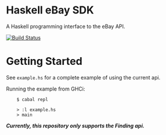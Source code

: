 # Haskell eBay SDK

A Haskell programming interface to the eBay API.

[![Build Status](https://secure.travis-ci.org/creichert/hsebaysdk.png?branch=master)](http://travis-ci.org/creichert/hsebaysdk)

# Getting Started

See `example.hs` for a complete example of using the current api.

Running the example from GHCi:

```
    $ cabal repl

    > :l example.hs
    > main
```

***Currently, this repository only supports the Finding api.***
